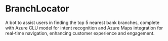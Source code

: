 # BranchLocator

A bot to assist users in finding the top 5 nearest bank branches, complete with Azure CLU model for intent recognition and Azure Maps integration for real-time navigation, enhancing customer experience and engagement.
